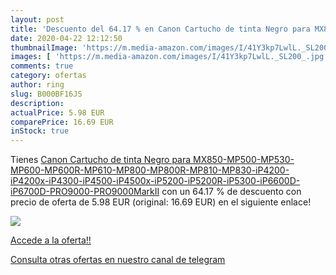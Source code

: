 ```yaml
---
layout: post
title: 'Descuento del 64.17 % en Canon Cartucho de tinta Negro para MX850'
date: 2020-04-22 12:12:50
thumbnailImage: 'https://m.media-amazon.com/images/I/41Y3kp7LwlL._SL200_.jpg'
images: [ 'https://m.media-amazon.com/images/I/41Y3kp7LwlL._SL200_.jpg' ]
comments: true
category: ofertas
author: ring
slug: B000BF16JS
description:
actualPrice: 5.98 EUR
comparePrice: 16.69 EUR
inStock: true
---
```


Tienes [Canon Cartucho de tinta Negro para MX850-MP500-MP530-MP600-MP600R-MP610-MP800-MP800R-MP810-MP830-iP4200-iP4200x-iP4300-iP4500-iP4500x-iP5200-iP5200R-iP5300-iP6600D-iP6700D-PRO9000-PRO9000MarkII](https://www.amazon.com/dp/B000BF16JS/?tag=redken08-20) con un 64.17 % de descuento con precio de oferta de 5.98 EUR (original: 16.69 EUR) en el siguiente enlace!

[![](https://m.media-amazon.com/images/I/41Y3kp7LwlL._SL200_.jpg)](https://www.amazon.com/dp/B000BF16JS/?tag=redken08-20)

[Accede a la oferta!!](https://www.amazon.com/dp/B000BF16JS/?tag=redken08-20)

[Consulta otras ofertas en nuestro canal de telegram](https://t.me/s/ofertas25)
